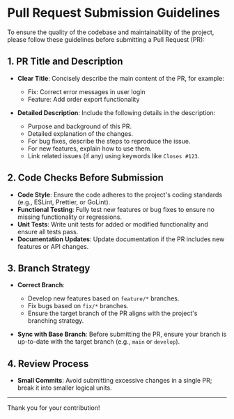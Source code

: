 # Pull Request Submission Guidelines

To ensure the quality of the codebase and maintainability of the project, please follow these guidelines before submitting a Pull Request (PR):

## 1. PR Title and Description

- **Clear Title**: Concisely describe the main content of the PR, for example:
    - Fix: Correct error messages in user login
    - Feature: Add order export functionality

- **Detailed Description**: Include the following details in the description:
    - Purpose and background of this PR.
    - Detailed explanation of the changes.
    - For bug fixes, describe the steps to reproduce the issue.
    - For new features, explain how to use them.
    - Link related issues (if any) using keywords like `Closes #123`.

## 2. Code Checks Before Submission

- **Code Style**: Ensure the code adheres to the project's coding standards (e.g., ESLint, Prettier, or GoLint).
- **Functional Testing**: Fully test new features or bug fixes to ensure no missing functionality or regressions.
- **Unit Tests**: Write unit tests for added or modified functionality and ensure all tests pass.
- **Documentation Updates**: Update documentation if the PR includes new features or API changes.

## 3. Branch Strategy

- **Correct Branch**:
    - Develop new features based on `feature/*` branches.
    - Fix bugs based on `fix/*` branches.
    - Ensure the target branch of the PR aligns with the project's branching strategy.

- **Sync with Base Branch**: Before submitting the PR, ensure your branch is up-to-date with the target branch (e.g., `main` or `develop`).

## 4. Review Process

- **Small Commits**: Avoid submitting excessive changes in a single PR; break it into smaller logical units.

---

Thank you for your contribution!

